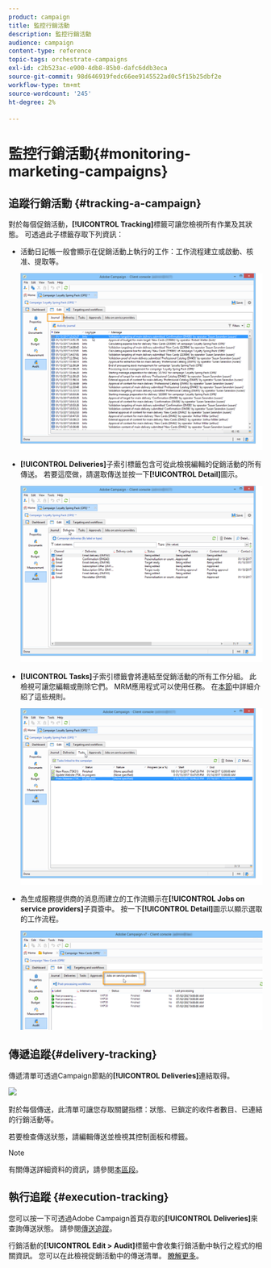```yaml
---
product: campaign
title: 監控行銷活動
description: 監控行銷活動
audience: campaign
content-type: reference
topic-tags: orchestrate-campaigns
exl-id: c2b523ac-e900-4db8-85b0-dafc6ddb3eca
source-git-commit: 98d646919fedc66ee9145522ad0c5f15b25dbf2e
workflow-type: tm+mt
source-wordcount: '245'
ht-degree: 2%

---
```


# 監控行銷活動{#monitoring-marketing-campaigns}

## 追蹤行銷活動 {#tracking-a-campaign}

對於每個促銷活動，**[!UICONTROL Tracking]**&#x200B;標籤可讓您檢視所有作業及其狀態。 可透過此子標籤存取下列資訊：

* 活動日記帳一般會顯示在促銷活動上執行的工作：工作流程建立或啟動、核准、提取等。

   ![](assets/s_ncs_user_op_edit_exe_tab_a.png)

* **[!UICONTROL Deliveries]**&#x200B;子索引標籤包含可從此檢視編輯的促銷活動的所有傳送。 若要這麼做，請選取傳送並按一下&#x200B;**[!UICONTROL Detail]**&#x200B;圖示。

   ![](assets/s_ncs_user_op_edit_exe_tab_b.png)

* **[!UICONTROL Tasks]**&#x200B;子索引標籤會將連結至促銷活動的所有工作分組。 此檢視可讓您編輯或刪除它們。 MRM應用程式可以使用任務。 在[本節](../../campaign/using/creating-and-managing-tasks.md)中詳細介紹了這些規則。

   ![](assets/s_ncs_user_op_edit_exe_tab_e.png)

* 為生成服務提供商的消息而建立的工作流顯示在&#x200B;**[!UICONTROL Jobs on service providers]**&#x200B;子頁簽中。 按一下&#x200B;**[!UICONTROL Detail]**&#x200B;圖示以顯示選取的工作流程。

   ![](assets/s_ncs_user_op_edit_exe_tab_d.png)

## 傳遞追蹤{#delivery-tracking}

傳遞清單可透過Campaign節點的&#x200B;**[!UICONTROL Deliveries]**&#x200B;連結取得。

![](assets/s_ncs_user_op_del_state_from_homepage.png)

對於每個傳送，此清單可讓您存取關鍵指標：狀態、已鎖定的收件者數目、已連結的行銷活動等。

若要檢查傳送狀態，請編輯傳送並檢視其控制面板和標籤。

>[!NOTE]
>
>有關傳送詳細資料的資訊，請參閱[本區段](../../delivery/using/about-message-tracking.md)。

## 執行追蹤 {#execution-tracking}

您可以按一下可透過Adobe Campaign首頁存取的&#x200B;**[!UICONTROL Deliveries]**&#x200B;來查詢傳送狀態。 請參閱[傳送追蹤](#delivery-tracking)。

行銷活動的&#x200B;**[!UICONTROL Edit > Audit]**&#x200B;標籤中會收集行銷活動中執行之程式的相關資訊。 您可以在此檢視促銷活動中的傳送清單。 [瞭解更多](#tracking-a-campaign)。
